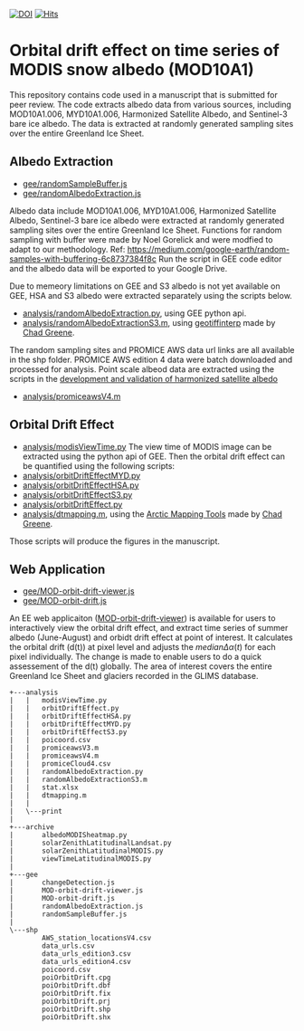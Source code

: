 [![DOI](https://zenodo.org/badge/542989183.svg)](https://zenodo.org/badge/latestdoi/542989183)
[![Hits](https://hits.seeyoufarm.com/api/count/incr/badge.svg?url=https%3A%2F%2Fgithub.com%2Ffsn1995%2Forbit-drift-MODIS-ice-albedo&count_bg=%2379C83D&title_bg=%23555555&icon=&icon_color=%23E7E7E7&title=hits&edge_flat=false)](https://hits.seeyoufarm.com)
# Orbital drift effect on time series of MODIS snow albedo (MOD10A1)

This repository contains code used in a manuscript that is submitted for peer review. The code extracts albedo data from various sources, including MOD10A1.006, MYD10A1.006, Harmonized Satellite Albedo, and Sentinel-3 bare ice albedo. The data is extracted at randomly generated sampling sites over the entire Greenland Ice Sheet.

## Albedo Extraction
- [gee/randomSampleBuffer.js](gee/randomSampleBuffer.js)
- [gee/randomAlbedoExtraction.js](gee/randomAlbedoExtraction.js)

Albedo data include MOD10A1.006, MYD10A1.006, Harmonized Satellite Albedo, Sentinel-3 bare ice albedo were extracted at randomly generated sampling sites over the entire Greenland Ice Sheet. 
Functions for random sampling with buffer were made by Noel Gorelick and were modfied to adapt to our methodology. Ref: https://medium.com/google-earth/random-samples-with-buffering-6c8737384f8c
Run the script in GEE code editor and the albedo data will be exported to your Google Drive.

Due to memeory limitations on GEE and S3 albedo is not yet available on GEE, HSA and S3 albedo were extracted separately using the scripts below. 
- [analysis/randomAlbedoExtraction.py](analysis/randomAlbedoExtraction.py), using GEE python api. 
- [analysis/randomAlbedoExtractionS3.m](analysis/randomAlbedoExtractionS3.m), using [geotiffinterp](https://www.mathworks.com/matlabcentral/fileexchange/47899-geotiffinterp) made by [Chad Greene](https://github.com/chadagreene). 

The random sampling sites and PROMICE AWS data url links are all available in the shp folder. PROMICE AWS edition 4 data were batch downloaded and processed for analysis.
Point scale albeod data are extracted using the scripts in the [development and validation of harmonized satellite albedo](https://github.com/fsn1995/Remote-Sensing-of-Albedo)
- [analysis/promiceawsV4.m](analysis/promiceawsV4.m)

## Orbital Drift Effect
- [analysis/modisViewTime.py](analysis/modisViewTime.py)
The view time of MODIS image can be extracted using the python api of GEE. 
Then the orbital drift effect can be quantified using the following scripts:
- [analysis/orbitDriftEffectMYD.py](analysis/orbitDriftEffectMYD.py)
- [analysis/orbitDriftEffectHSA.py](analysis/orbitDriftEffectHSA.py)
- [analysis/orbitDriftEffectS3.py](analysis/orbitDriftEffectS3.py)
- [analysis/orbitDriftEffect.py](analysis/orbitDriftEffect.py)
- [analysis/dtmapping.m](analysis/dtmapping.m), using the [Arctic Mapping Tools](https://se.mathworks.com/matlabcentral/fileexchange/63324-arctic-mapping-tools) made by [Chad Greene](https://github.com/chadagreene).

Those scripts will produce the figures in the manuscript. 

## Web Application
- [gee/MOD-orbit-drift-viewer.js](gee/MOD-orbit-drift-viewer.js)
- [gee/MOD-orbit-drift.js](gee/MOD-orbit-drift.js)

An EE web applicaiton ([MOD-orbit-drift-viewer](https://fsn1995.users.earthengine.app/view/modis-orbit-drift-viewer)) is available for users to interactively view the orbital drift effect, and extract time series of summer albedo (June-August) and orbidt drift effect at point of interest. 
It calculates the orbital drift (d(t)) at pixel level and adjusts the $median\Delta\alpha(t)$ for each pixel individually. 
The change is made to enable users to do a quick assessement of the d(t) globally. 
The area of interest covers the entire Greenland Ice Sheet and glaciers recorded in the GLIMS database. 
<!-- Due to limitations of GEE, the map tile projection cannot be changed. A better visulization is available in a separate web map ([MOD-orbit-drift](https://code.earthengine.google.com/6a1271c481952c663a6a3a4e54ae06c2), EPSG:3411). -->



```
+---analysis
|   |   modisViewTime.py
|   |   orbitDriftEffect.py      
|   |   orbitDriftEffectHSA.py   
|   |   orbitDriftEffectMYD.py   
|   |   orbitDriftEffectS3.py    
|   |   poicoord.csv
|   |   promiceawsV3.m
|   |   promiceawsV4.m
|   |   promiceCloud4.csv
|   |   randomAlbedoExtraction.py
|   |   randomAlbedoExtractionS3.m
|   |   stat.xlsx
|   |   dtmapping.m
|   |   
|   \---print
|
+---archive
|       albedoMODISheatmap.py
|       solarZenithLatitudinalLandsat.py
|       solarZenithLatitudinalMODIS.py
|       viewTimeLatitudinalMODIS.py
|
+---gee
|       changeDetection.js
|       MOD-orbit-drift-viewer.js
|       MOD-orbit-drift.js
|       randomAlbedoExtraction.js
|       randomSampleBuffer.js
|
\---shp
        AWS_station_locationsV4.csv
        data_urls.csv
        data_urls_edition3.csv
        data_urls_edition4.csv
        poicoord.csv
        poiOrbitDrift.cpg
        poiOrbitDrift.dbf
        poiOrbitDrift.fix
        poiOrbitDrift.prj
        poiOrbitDrift.shp
        poiOrbitDrift.shx
```